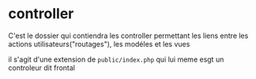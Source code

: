 # controller

C'est le dossier qui contiendra les controller permettant  les liens entre les actions utilisateurs("routages"), les modéles et les vues

il s'agit d'une extension de `public/index.php` qui lui meme esgt un controleur dit frontal